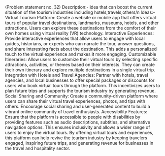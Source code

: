 (Problem statement no. 32)
Description:-
idea that can boost the current  situation of the tourism industries including hotels,travels,others/n
Ideas:-
Virtual Tourism Platform: Create a website or mobile app that offers virtual tours of popular travel destinations, landmarks, museums, hotels, and other attractions. Users can explore these destinations from the comfort of their own homes using virtual reality (VR) technology.
Interactive Experiences: Provide interactive experiences that allow users to engage with local guides, historians, or experts who can narrate the tour, answer questions, and share interesting facts about the destination. This adds a personalized touch to the virtual experience and makes it more engaging.
Customizable Itineraries: Allow users to customize their virtual tours by selecting specific attractions, activities, or themes based on their interests. They can create their own itinerary and explore multiple destinations in a single virtual trip.
Integration with Hotels and Travel Agencies: Partner with hotels, travel agencies, and local businesses to offer special packages or discounts for users who book virtual tours through the platform. This incentivizes users to plan future trips and supports the tourism industry by generating revenue.
Social Sharing and Community: Create a community-driven platform where users can share their virtual travel experiences, photos, and tips with others. Encourage social sharing and user-generated content to build a vibrant online community of travel enthusiasts.
Accessibility Features: Ensure that the platform is accessible to people with disabilities by providing features such as audio descriptions, subtitles, and alternative navigation options. This ensures inclusivity and allows a wider range of users to enjoy the virtual tours.
By offering virtual tours and experiences, this platform can help revive the tourism industry by keeping travelers engaged, inspiring future trips, and generating revenue for businesses in the travel and hospitality sector.
